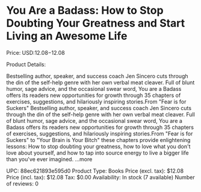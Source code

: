 # You Are a Badass: How to Stop Doubting Your Greatness and Start Living an Awesome Life

Price: USD:$12.08-$12.08

Product Details:

Bestselling author, speaker, and success coach Jen Sincero cuts through the din of the self-help genre with her own verbal meat cleaver. Full of blunt humor, sage advice, and the occasional swear word, You are a Badass offers its readers new opportunities for growth through 35 chapters of exercises, suggestions, and hilariously inspiring stories.From "Fear is for Suckers" Bestselling author, speaker, and success coach Jen Sincero cuts through the din of the self-help genre with her own verbal meat cleaver. Full of blunt humor, sage advice, and the occasional swear word, You are a Badass offers its readers new opportunities for growth through 35 chapters of exercises, suggestions, and hilariously inspiring stories.From "Fear is for Suckers" to "Your Brain is Your Bitch" these chapters provide enlightening lessons: How to stop doubting your greatness, how to love what you don't love about yourself, and how to tap into source energy to live a bigger life than you've ever imagined. ...more

UPC: 88ec621893e595d0
Product Type: Books
Price (excl. tax): $12.08
Price (incl. tax): $12.08
Tax: $0.00
Availability: In stock (7 available)
Number of reviews: 0